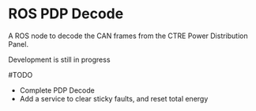 # ROS PDP Decode

A ROS node to decode the CAN frames from the CTRE Power Distribution Panel. 

Development is still in progress

#TODO

- Complete PDP Decode
- Add a service to clear sticky faults, and reset total energy

